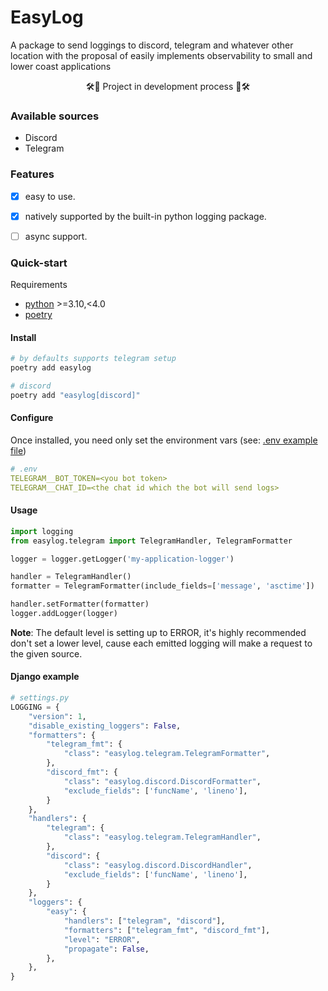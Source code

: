 # EasyLog
A package to send loggings to discord, telegram and whatever other location with the proposal of easily implements observability to small and lower coast applications

<p align="center">🛠🔧 Project in development process 🔧🛠</p>

### Available sources
- Discord
- Telegram

### Features
- [x] easy to use.
- [x] natively supported by the built-in python logging package.
- [ ] async support.


### Quick-start
Requirements
- [python](https://pyton.org) >=3.10,<4.0
- [poetry](https://python-poetry.org)

#### Install
```sh
# by defaults supports telegram setup
poetry add easylog

# discord
poetry add "easylog[discord]"
```

#### Configure
Once installed, you need only set the environment vars (see: [.env example file]('.env-example'))
```yml
# .env
TELEGRAM__BOT_TOKEN=<you bot token>
TELEGRAM__CHAT_ID=<the chat id which the bot will send logs>
```

#### Usage
```py
import logging
from easylog.telegram import TelegramHandler, TelegramFormatter

logger = logger.getLogger('my-application-logger')

handler = TelegramHandler()
formatter = TelegramFormatter(include_fields=['message', 'asctime'])

handler.setFormatter(formatter)
logger.addLogger(logger)
```

**Note**: The default level is setting up to ERROR, it's highly recommended don't set a lower level, cause each emitted logging will make a request to the given source.


#### Django example
```py
# settings.py
LOGGING = {
    "version": 1,
    "disable_existing_loggers": False,
    "formatters": {
        "telegram_fmt": {
            "class": "easylog.telegram.TelegramFormatter",
        },
        "discord_fmt": {
            "class": "easylog.discord.DiscordFormatter",
            "exclude_fields": ['funcName', 'lineno'],
        }
    },
    "handlers": {
        "telegram": {
            "class": "easylog.telegram.TelegramHandler",
        },
        "discord": {
            "class": "easylog.discord.DiscordHandler",
            "exclude_fields": ['funcName', 'lineno'],
        }
    },
    "loggers": {
        "easy": {
            "handlers": ["telegram", "discord"],
            "formatters": ["telegram_fmt", "discord_fmt"],
            "level": "ERROR",
            "propagate": False,
        },
    },
}
```